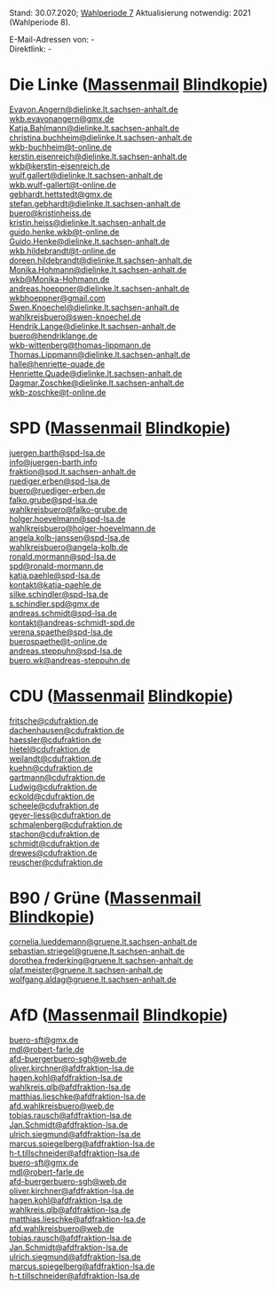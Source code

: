 Stand: 30.07.2020; [Wahlperiode 7](https://de.wikipedia.org/wiki/Liste_der_Mitglieder_des_Landtages_Sachsen-Anhalt_(7._Wahlperiode))  
Aktualisierung notwendig: 2021 (Wahlperiode 8).    
  
E-Mail-Adressen von: -  
Direktlink: -  
    
    
# Die Linke ([Massenmail](mailto:Evavon.Angern@dielinke.lt.sachsen-anhalt.de;wkb.evavonangern@gmx.de;Katja.Bahlmann@dielinke.lt.sachsen-anhalt.de;christina.buchheim@dielinke.lt.sachsen-anhalt.de;wkb-buchheim@t-online.de;kerstin.eisenreich@dielinke.lt.sachsen-anhalt.de;wkb@kerstin-eisenreich.de;wulf.gallert@dielinke.lt.sachsen-anhalt.de;wkb.wulf-gallert@t-online.de;gebhardt.hettstedt@gmx.de;stefan.gebhardt@dielinke.lt.sachsen-anhalt.de;buero@kristinheiss.de;kristin.heiss@dielinke.lt.sachsen-anhalt.de;guido.henke.wkb@t-online.de;Guido.Henke@dielinke.lt.sachsen-anhalt.de;wkb.hildebrandt@t-online.de;doreen.hildebrandt@dielinke.lt.sachsen-anhalt.de;Monika.Hohmann@dielinke.lt.sachsen-anhalt.de;wkb@Monika-Hohmann.de;andreas.hoeppner@dielinke.lt.sachsen-anhalt.de;wkbhoeppner@gmail.com;Swen.Knoechel@dielinke.lt.sachsen-anhalt.de;wahlkreisbuero@swen-knoechel.de;Hendrik.Lange@dielinke.lt.sachsen-anhalt.de;buero@hendriklange.de;wkb-wittenberg@thomas-lippmann.de;Thomas.Lippmann@dielinke.lt.sachsen-anhalt.de;halle@henriette-quade.de;Henriette.Quade@dielinke.lt.sachsen-anhalt.de;Dagmar.Zoschke@dielinke.lt.sachsen-anhalt.de;wkb-zoschke@t-online.de;) [Blindkopie](mailto:Evavon.Angern@dielinke.lt.sachsen-anhalt.de;wkb.evavonangern@gmx.de;Katja.Bahlmann@dielinke.lt.sachsen-anhalt.de;christina.buchheim@dielinke.lt.sachsen-anhalt.de;wkb-buchheim@t-online.de;kerstin.eisenreich@dielinke.lt.sachsen-anhalt.de;wkb@kerstin-eisenreich.de;wulf.gallert@dielinke.lt.sachsen-anhalt.de;wkb.wulf-gallert@t-online.de;gebhardt.hettstedt@gmx.de;stefan.gebhardt@dielinke.lt.sachsen-anhalt.de;buero@kristinheiss.de;kristin.heiss@dielinke.lt.sachsen-anhalt.de;guido.henke.wkb@t-online.de;Guido.Henke@dielinke.lt.sachsen-anhalt.de;wkb.hildebrandt@t-online.de;doreen.hildebrandt@dielinke.lt.sachsen-anhalt.de;Monika.Hohmann@dielinke.lt.sachsen-anhalt.de;wkb@Monika-Hohmann.de;andreas.hoeppner@dielinke.lt.sachsen-anhalt.de;wkbhoeppner@gmail.com;Swen.Knoechel@dielinke.lt.sachsen-anhalt.de;wahlkreisbuero@swen-knoechel.de;Hendrik.Lange@dielinke.lt.sachsen-anhalt.de;buero@hendriklange.de;wkb-wittenberg@thomas-lippmann.de;Thomas.Lippmann@dielinke.lt.sachsen-anhalt.de;halle@henriette-quade.de;Henriette.Quade@dielinke.lt.sachsen-anhalt.de;Dagmar.Zoschke@dielinke.lt.sachsen-anhalt.de;wkb-zoschke@t-online.de;))
  
Evavon.Angern@dielinke.lt.sachsen-anhalt.de   
wkb.evavonangern@gmx.de  
Katja.Bahlmann@dielinke.lt.sachsen-anhalt.de  
christina.buchheim@dielinke.lt.sachsen-anhalt.de  
wkb-buchheim@t-online.de  
kerstin.eisenreich@dielinke.lt.sachsen-anhalt.de  
wkb@kerstin-eisenreich.de  
wulf.gallert@dielinke.lt.sachsen-anhalt.de  
wkb.wulf-gallert@t-online.de  
gebhardt.hettstedt@gmx.de  
stefan.gebhardt@dielinke.lt.sachsen-anhalt.de  
buero@kristinheiss.de  
kristin.heiss@dielinke.lt.sachsen-anhalt.de  
guido.henke.wkb@t-online.de  
Guido.Henke@dielinke.lt.sachsen-anhalt.de  
wkb.hildebrandt@t-online.de  
doreen.hildebrandt@dielinke.lt.sachsen-anhalt.de  
Monika.Hohmann@dielinke.lt.sachsen-anhalt.de  
wkb@Monika-Hohmann.de   
andreas.hoeppner@dielinke.lt.sachsen-anhalt.de  
wkbhoeppner@gmail.com  
Swen.Knoechel@dielinke.lt.sachsen-anhalt.de  
wahlkreisbuero@swen-knoechel.de   
Hendrik.Lange@dielinke.lt.sachsen-anhalt.de  
buero@hendriklange.de  
wkb-wittenberg@thomas-lippmann.de  
Thomas.Lippmann@dielinke.lt.sachsen-anhalt.de  
halle@henriette-quade.de  
Henriette.Quade@dielinke.lt.sachsen-anhalt.de  
Dagmar.Zoschke@dielinke.lt.sachsen-anhalt.de  
wkb-zoschke@t-online.de  
  
  
# SPD ([Massenmail](mailto:juergen.barth@spd-lsa.de;info@juergen-barth.info;fraktion@spd.lt.sachsen-anhalt.de;ruediger.erben@spd-lsa.de;buero@ruediger-erben.de;falko.grube@spd-lsa.de;wahlkreisbuero@falko-grube.de;holger.hoevelmann@spd-lsa.de;wahlkreisbuero@holger-hoevelmann.de;angela.kolb-janssen@spd-lsa.de;wahlkreisbuero@angela-kolb.de;ronald.mormann@spd-lsa.de;spd@ronald-mormann.de;katja.paehle@spd-lsa.de;kontakt@katja-paehle.de;silke.schindler@spd-lsa.de;s.schindler.spd@gmx.de;andreas.schmidt@spd-lsa.de;kontakt@andreas-schmidt-spd.de;verena.spaethe@spd-lsa.de;buerospaethe@t-online.de;andreas.steppuhn@spd-lsa.de;buero.wk@andreas-steppuhn.de;) [Blindkopie](mailto:juergen.barth@spd-lsa.de;info@juergen-barth.info;fraktion@spd.lt.sachsen-anhalt.de;ruediger.erben@spd-lsa.de;buero@ruediger-erben.de;falko.grube@spd-lsa.de;wahlkreisbuero@falko-grube.de;holger.hoevelmann@spd-lsa.de;wahlkreisbuero@holger-hoevelmann.de;angela.kolb-janssen@spd-lsa.de;wahlkreisbuero@angela-kolb.de;ronald.mormann@spd-lsa.de;spd@ronald-mormann.de;katja.paehle@spd-lsa.de;kontakt@katja-paehle.de;silke.schindler@spd-lsa.de;s.schindler.spd@gmx.de;andreas.schmidt@spd-lsa.de;kontakt@andreas-schmidt-spd.de;verena.spaethe@spd-lsa.de;buerospaethe@t-online.de;andreas.steppuhn@spd-lsa.de;buero.wk@andreas-steppuhn.de;))
  
juergen.barth@spd-lsa.de  
info@juergen-barth.info  
fraktion@spd.lt.sachsen-anhalt.de  
ruediger.erben@spd-lsa.de  
buero@ruediger-erben.de  
falko.grube@spd-lsa.de  
wahlkreisbuero@falko-grube.de  
holger.hoevelmann@spd-lsa.de  
wahlkreisbuero@holger-hoevelmann.de  
angela.kolb-janssen@spd-lsa.de  
wahlkreisbuero@angela-kolb.de  
ronald.mormann@spd-lsa.de  
spd@ronald-mormann.de  
katja.paehle@spd-lsa.de  
kontakt@katja-paehle.de  
silke.schindler@spd-lsa.de  
s.schindler.spd@gmx.de  
andreas.schmidt@spd-lsa.de  
kontakt@andreas-schmidt-spd.de  
verena.spaethe@spd-lsa.de  
buerospaethe@t-online.de  
andreas.steppuhn@spd-lsa.de  
buero.wk@andreas-steppuhn.de  
  
  
# CDU ([Massenmail](mailto:fritsche@cdufraktion.de;dachenhausen@cdufraktion.de;haessler@cdufraktion.de;hietel@cdufraktion.de;weilandt@cdufraktion.de;kuehn@cdufraktion.de;gartmann@cdufraktion.de;Ludwig@cdufraktion.de;eckold@cdufraktion.de;scheele@cdufraktion.de;geyer-liess@cdufraktion.de;schmalenberg@cdufraktion.de;stachon@cdufraktion.de;schmidt@cdufraktion.de;drewes@cdufraktion.de;reuscher@cdufraktion.de;) [Blindkopie](mailto:fritsche@cdufraktion.de;dachenhausen@cdufraktion.de;haessler@cdufraktion.de;hietel@cdufraktion.de;weilandt@cdufraktion.de;kuehn@cdufraktion.de;gartmann@cdufraktion.de;Ludwig@cdufraktion.de;eckold@cdufraktion.de;scheele@cdufraktion.de;geyer-liess@cdufraktion.de;schmalenberg@cdufraktion.de;stachon@cdufraktion.de;schmidt@cdufraktion.de;drewes@cdufraktion.de;reuscher@cdufraktion.de;))
  
fritsche@cdufraktion.de  
dachenhausen@cdufraktion.de  
haessler@cdufraktion.de  
hietel@cdufraktion.de  
weilandt@cdufraktion.de  
kuehn@cdufraktion.de  
gartmann@cdufraktion.de  
Ludwig@cdufraktion.de  
eckold@cdufraktion.de  
scheele@cdufraktion.de  
geyer-liess@cdufraktion.de  
schmalenberg@cdufraktion.de  
stachon@cdufraktion.de  
schmidt@cdufraktion.de  
drewes@cdufraktion.de  
reuscher@cdufraktion.de  
  
  
# B90 / Grüne ([Massenmail](mailto:cornelia.lueddemann@gruene.lt.sachsen-anhalt.de;sebastian.striegel@gruene.lt.sachsen-anhalt.de;dorothea.frederking@gruene.lt.sachsen-anhalt.de;olaf.meister@gruene.lt.sachsen-anhalt.de;wolfgang.aldag@gruene.lt.sachsen-anhalt.de;) [Blindkopie](mailto:cornelia.lueddemann@gruene.lt.sachsen-anhalt.de;sebastian.striegel@gruene.lt.sachsen-anhalt.de;dorothea.frederking@gruene.lt.sachsen-anhalt.de;olaf.meister@gruene.lt.sachsen-anhalt.de;wolfgang.aldag@gruene.lt.sachsen-anhalt.de;))
  
cornelia.lueddemann@gruene.lt.sachsen-anhalt.de  
sebastian.striegel@gruene.lt.sachsen-anhalt.de  
dorothea.frederking@gruene.lt.sachsen-anhalt.de  
olaf.meister@gruene.lt.sachsen-anhalt.de  
wolfgang.aldag@gruene.lt.sachsen-anhalt.de  
  
  
# AfD ([Massenmail](mailto:buero-sft@gmx.de;mdl@robert-farle.de;afd-buergerbuero-sgh@web.de;oliver.kirchner@afdfraktion-lsa.de;hagen.kohl@afdfraktion-lsa.de;wahlkreis.qlb@afdfraktion-lsa.de;matthias.lieschke@afdfraktion-lsa.de;afd.wahlkreisbuero@web.de;tobias.rausch@afdfraktion-lsa.de;Jan.Schmidt@afdfraktion-lsa.de;ulrich.siegmund@afdfraktion-lsa.de;marcus.spiegelberg@afdfraktion-lsa.de;h-t.tillschneider@afdfraktion-lsa.de;buero-sft@gmx.de;mdl@robert-farle.de;afd-buergerbuero-sgh@web.de;oliver.kirchner@afdfraktion-lsa.de;hagen.kohl@afdfraktion-lsa.de;wahlkreis.qlb@afdfraktion-lsa.de;matthias.lieschke@afdfraktion-lsa.de;afd.wahlkreisbuero@web.de;tobias.rausch@afdfraktion-lsa.de;Jan.Schmidt@afdfraktion-lsa.de;ulrich.siegmund@afdfraktion-lsa.de;marcus.spiegelberg@afdfraktion-lsa.de;h-t.tillschneider@afdfraktion-lsa.de;) [Blindkopie](mailto:buero-sft@gmx.de;mdl@robert-farle.de;afd-buergerbuero-sgh@web.de;oliver.kirchner@afdfraktion-lsa.de;hagen.kohl@afdfraktion-lsa.de;wahlkreis.qlb@afdfraktion-lsa.de;matthias.lieschke@afdfraktion-lsa.de;afd.wahlkreisbuero@web.de;tobias.rausch@afdfraktion-lsa.de;Jan.Schmidt@afdfraktion-lsa.de;ulrich.siegmund@afdfraktion-lsa.de;marcus.spiegelberg@afdfraktion-lsa.de;h-t.tillschneider@afdfraktion-lsa.de;buero-sft@gmx.de;mdl@robert-farle.de;afd-buergerbuero-sgh@web.de;oliver.kirchner@afdfraktion-lsa.de;hagen.kohl@afdfraktion-lsa.de;wahlkreis.qlb@afdfraktion-lsa.de;matthias.lieschke@afdfraktion-lsa.de;afd.wahlkreisbuero@web.de;tobias.rausch@afdfraktion-lsa.de;Jan.Schmidt@afdfraktion-lsa.de;ulrich.siegmund@afdfraktion-lsa.de;marcus.spiegelberg@afdfraktion-lsa.de;h-t.tillschneider@afdfraktion-lsa.de;)) 
  
buero-sft@gmx.de  
mdl@robert-farle.de  
afd-buergerbuero-sgh@web.de  
oliver.kirchner@afdfraktion-lsa.de  
hagen.kohl@afdfraktion-lsa.de  
wahlkreis.qlb@afdfraktion-lsa.de  
matthias.lieschke@afdfraktion-lsa.de  
afd.wahlkreisbuero@web.de  
tobias.rausch@afdfraktion-lsa.de  
Jan.Schmidt@afdfraktion-lsa.de  
ulrich.siegmund@afdfraktion-lsa.de  
marcus.spiegelberg@afdfraktion-lsa.de  
h-t.tillschneider@afdfraktion-lsa.de   
buero-sft@gmx.de  
mdl@robert-farle.de  
afd-buergerbuero-sgh@web.de  
oliver.kirchner@afdfraktion-lsa.de  
hagen.kohl@afdfraktion-lsa.de  
wahlkreis.qlb@afdfraktion-lsa.de  
matthias.lieschke@afdfraktion-lsa.de  
afd.wahlkreisbuero@web.de  
tobias.rausch@afdfraktion-lsa.de  
Jan.Schmidt@afdfraktion-lsa.de  
ulrich.siegmund@afdfraktion-lsa.de  
marcus.spiegelberg@afdfraktion-lsa.de  
h-t.tillschneider@afdfraktion-lsa.de  

